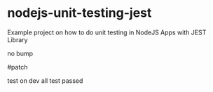 # nodejs-unit-testing-jest
Example project on how to do unit testing in NodeJS Apps with JEST Library

no bump

#patch

test on dev
all test passed